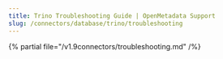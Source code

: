 ```yaml
---
title: Trino Troubleshooting Guide | OpenMetadata Support
slug: /connectors/database/trino/troubleshooting
---
```


{% partial file="/v1.9connectors/troubleshooting.md" /%}
